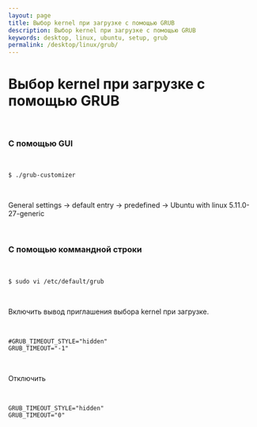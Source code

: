 ```yaml
---
layout: page
title: Выбор kernel при загрузке с помощью GRUB
description: Выбор kernel при загрузке с помощью GRUB
keywords: desktop, linux, ubuntu, setup, grub
permalink: /desktop/linux/grub/
---
```


# Выбор kernel при загрузке с помощью GRUB

<br/>

### С помощью GUI

<br/>

```
$ ./grub-customizer
```

<br/>

General settings -> default entry -> predefined -> Ubuntu with linux 5.11.0-27-generic

<br/>

### С помощью коммандной строки

<br/>

```
$ sudo vi /etc/default/grub
```

<br/>

Включить вывод приглашения выбора kernel при загрузке.

<br/>

```
#GRUB_TIMEOUT_STYLE="hidden"
GRUB_TIMEOUT="-1"
```

<br/>

Отключить

<br/>

```
GRUB_TIMEOUT_STYLE="hidden"
GRUB_TIMEOUT="0"
```
